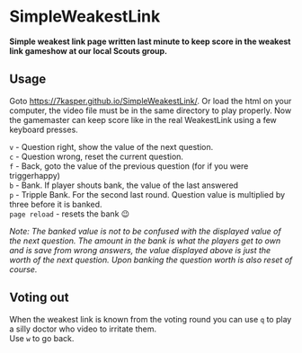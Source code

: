 # SimpleWeakestLink
**Simple weakest link page written last minute to keep score in the weakest link gameshow at our local Scouts group.**

## Usage
Goto https://7kasper.github.io/SimpleWeakestLink/.
Or load the html on your computer, the video file must be in the same directory to play properly.
Now the gamemaster can keep score like in the real WeakestLink using a few keyboard presses.

`v` - Question right, show the value of the next question.  
`c` - Question wrong, reset the current question.  
`f` - Back, goto the value of the previous question (for if you were triggerhappy)  
`b` - Bank. If player shouts bank, the value of the last answered  
`p` - Tripple Bank. For the second last round. Question value is multiplied by three before it is banked.   
`page reload` - resets the bank :wink:

_Note: The banked value is not to be confused with the displayed value of the next question. The amount in the bank is what the players get to own and is save from wrong answers, the value displayed above is just the worth of the next question. Upon banking the question worth is also reset of course._

## Voting out
When the weakest link is known from the voting round you can use `q` to play a silly doctor who video to irritate them.  
Use `w` to go back.
